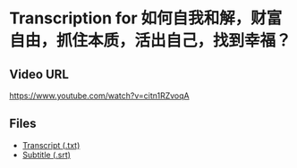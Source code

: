 # Transcription for 如何自我和解，财富自由，抓住本质，活出自己，找到幸福？
## Video URL
https://www.youtube.com/watch?v=citn1RZvoqA
 
## Files
- [Transcript (.txt)](./transcript.txt)
- [Subtitle (.srt)](./transcript.srt)
